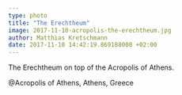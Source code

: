 ```yaml
---
type: photo
title: "The Erechtheum"
image: 2017-11-10-acropolis-the-erechtheum.jpg
author: Matthias Kretschmann
date: 2017-11-10 14:42:19.869188000 +02:00
---
```


The Erechtheum on top of the Acropolis of Athens.

@Acropolis of Athens, Athens, Greece
